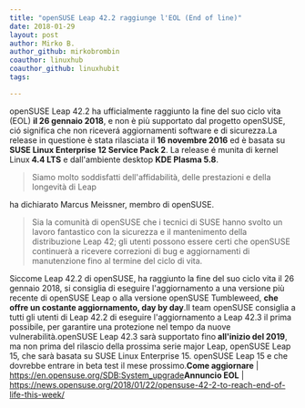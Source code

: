 ```yaml
---
title: "openSUSE Leap 42.2 raggiunge l'EOL (End of line)"
date: 2018-01-29
layout: post
author: Mirko B.
author_github: mirkobrombin
coauthor: linuxhub
coauthor_github: linuxhubit
tags:

---
```

openSUSE Leap 42.2 ha ufficialmente raggiunto la fine del suo ciclo vita (EOL) <strong>il 26 gennaio 2018</strong>, e non è più supportato dal progetto openSUSE, ció significa che non riceverá aggiornamenti software e di sicurezza.La release in questione è stata rilasciata il <strong>16 novembre 2016</strong> ed è basata su <strong>SUSE Linux Enterprise 12 Service Pack 2</strong>. La release é munita di kernel Linux<strong> 4.4 LTS</strong> e dall'ambiente desktop <strong>KDE Plasma 5.8</strong>.<blockquote>Siamo molto soddisfatti dell'affidabilità, delle prestazioni e della longevità di Leap</blockquote>ha dichiarato Marcus Meissner, membro di openSUSE.<blockquote>Sia la comunità di openSUSE che i tecnici di SUSE hanno svolto un lavoro fantastico con la sicurezza e il mantenimento della distribuzione Leap 42; gli utenti possono essere certi che openSUSE continuerà a ricevere correzioni di bug e aggiornamenti di manutenzione fino al termine del ciclo di vita.</blockquote>Siccome Leap 42.2 di openSUSE, ha raggiunto la fine del suo ciclo vita il 26 gennaio 2018, si consiglia di eseguire l'aggiornamento a una versione più recente di openSUSE Leap o alla versione openSUSE Tumbleweed, <strong>che offre un costante aggiornamento, day by day</strong>.Il team openSUSE consiglia a tutti gli utenti di Leap 42.2 di eseguire l'aggiornamento a Leap 42.3 il prima possibile, per garantire una protezione nel tempo da nuove vulnerabilità.openSUSE Leap 42.3 sarà supportato fino<strong> all'inizio del 2019</strong>, ma non prima del rilascio della prossima serie major Leap, openSUSE Leap 15, che sarà basata su SUSE Linux Enterprise 15. openSUSE Leap 15 e che dovrebbe entrare in beta test il mese prossimo.<strong>Come aggiornare</strong> | <a href="https://en.opensuse.org/SDB:System_upgrade">https://en.opensuse.org/SDB:System_upgrade</a><strong>Annuncio EOL</strong> | <a href="https://news.opensuse.org/2018/01/22/opensuse-42-2-to-reach-end-of-life-this-week/">https://news.opensuse.org/2018/01/22/opensuse-42-2-to-reach-end-of-life-this-week/</a>